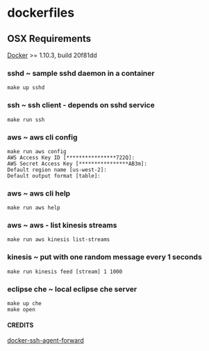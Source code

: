 # dockerfiles

## OSX Requirements
[Docker](https://beta.docker.com/docs/) >= 1.10.3, build 20f81dd

### sshd ~ sample sshd daemon in a container
```make up sshd```

### ssh ~ ssh client - depends on sshd service
```make run ssh```

### aws ~ aws cli config
```
make run aws config
AWS Access Key ID [****************722Q]:
AWS Secret Access Key [****************AB3m]:
Default region name [us-west-2]:
Default output format [table]:
```

### aws ~ aws cli help
```make run aws help```

### aws ~ aws - list kinesis streams
```make run aws kinesis list-streams```

### kinesis ~ put with one random message every 1 seconds
```make run kinesis feed [stream] 1 1000```

### eclipse che ~ local eclipse che server
```
make up che
make open
```

#### CREDITS
[docker-ssh-agent-forward](https://github.com/avsm/docker-ssh-agent-forward)
